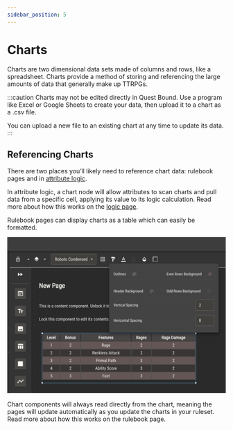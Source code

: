 ```yaml
---
sidebar_position: 5
---
```


# Charts

Charts are two dimensional data sets made of columns and rows, like a spreadsheet. Charts provide a method of storing and referencing the large amounts of data that generally make up TTRPGs.

:::caution
Charts may not be edited directly in Quest Bound. Use a program like Excel or Google Sheets to create your data, then upload it to a chart as a .csv file.

You can upload a new file to an existing chart at any time to update its data.
:::

## Referencing Charts

There are two places you’ll likely need to reference chart data: rulebook pages and in [attribute logic](./attributes/logic).

In attribute logic, a chart node will allow attributes to scan charts and pull data from a specific cell, applying its value to its logic calculation. Read more about how this works on the [logic page](./attributes/logic#references).

Rulebook pages can display charts as a table which can easily be formatted.

![img](./img/rulebook-chart.png)

Chart components will always read directly from the chart, meaning the pages will update automatically as you update the charts in your ruleset. Read more about how this works on the rulebook page.
